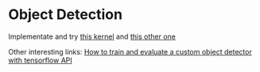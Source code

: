 # Object Detection
Implementate and try [this kernel](https://www.kaggle.com/drt2290078/mask-rcnn-sample-starter-code) and [this other one](https://www.kaggle.com/seohyeondeok/yolov3-rsna-starting-notebook)

Other interesting links: [How to train and evaluate a custom object detector with tensorflow API](https://becominghuman.ai/tensorflow-object-detection-api-tutorial-training-and-evaluating-custom-object-detector-ed2594afcf73)
